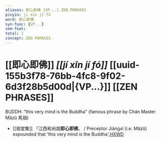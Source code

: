 ```yaml
---
aliases: 即心即佛 {VP...} ZEN PHRASES
pinyin: jí xīn jí fó
word: 即心即佛
syn-func: {VP...}
sem-feat: 
total: 1
concept: ZEN PHRASES 
---
```

# [[即心即佛]] *[[jí xīn jí fó]]*  [[uuid-155b3f78-76bb-4fc8-9f02-6d3f28b5d00d|{VP...}]] [[ZEN PHRASES]]
BUDDH: "this very mind is the Buddha" (famous phrase by Chán Master Mǎzǔ 馬祖)
 - [[祖堂集]] 「江西和尚說**即心即佛**， / Preceptor Jiāngxī (i.e. Mǎzǔ) expounded that 'this very mind is the Buddha',[HXWD](https://hxwd.org/textview.html?location=KR6q0002_Yan_016-4108a.1)